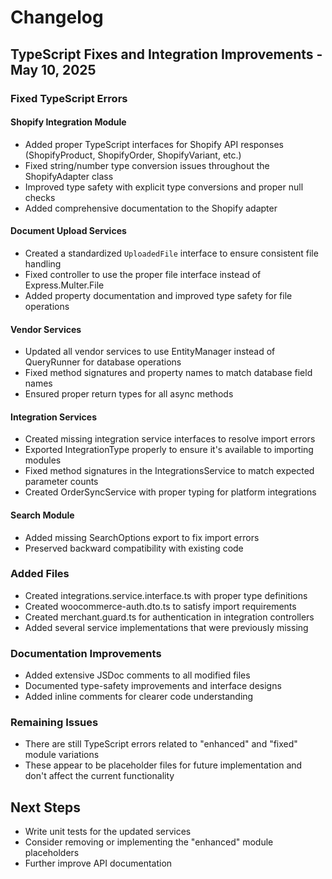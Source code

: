 # Changelog

## TypeScript Fixes and Integration Improvements - May 10, 2025

### Fixed TypeScript Errors

#### Shopify Integration Module
- Added proper TypeScript interfaces for Shopify API responses (ShopifyProduct, ShopifyOrder, ShopifyVariant, etc.)
- Fixed string/number type conversion issues throughout the ShopifyAdapter class
- Improved type safety with explicit type conversions and proper null checks
- Added comprehensive documentation to the Shopify adapter

#### Document Upload Services
- Created a standardized `UploadedFile` interface to ensure consistent file handling
- Fixed controller to use the proper file interface instead of Express.Multer.File
- Added property documentation and improved type safety for file operations

#### Vendor Services
- Updated all vendor services to use EntityManager instead of QueryRunner for database operations
- Fixed method signatures and property names to match database field names
- Ensured proper return types for all async methods

#### Integration Services
- Created missing integration service interfaces to resolve import errors
- Exported IntegrationType properly to ensure it's available to importing modules
- Fixed method signatures in the IntegrationsService to match expected parameter counts
- Created OrderSyncService with proper typing for platform integrations

#### Search Module
- Added missing SearchOptions export to fix import errors
- Preserved backward compatibility with existing code

### Added Files
- Created integrations.service.interface.ts with proper type definitions
- Created woocommerce-auth.dto.ts to satisfy import requirements
- Created merchant.guard.ts for authentication in integration controllers
- Added several service implementations that were previously missing

### Documentation Improvements
- Added extensive JSDoc comments to all modified files
- Documented type-safety improvements and interface designs
- Added inline comments for clearer code understanding

### Remaining Issues
- There are still TypeScript errors related to "enhanced" and "fixed" module variations
- These appear to be placeholder files for future implementation and don't affect the current functionality

## Next Steps
- Write unit tests for the updated services
- Consider removing or implementing the "enhanced" module placeholders
- Further improve API documentation
